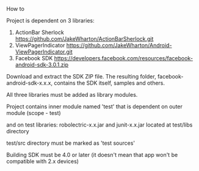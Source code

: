 How to 

Project is dependent on 3 libraries:
1. ActionBar Sherlock 
https://github.com/JakeWharton/ActionBarSherlock.git
2. ViewPagerIndicator 
https://github.com/JakeWharton/Android-ViewPagerIndicator.git
3. Facebook SDK 
https://developers.facebook.com/resources/facebook-android-sdk-3.0.1.zip

Download and extract the SDK ZIP file. 
The resulting folder, facebook-android-sdk-x.x.x, contains the SDK itself, samples and others.

All three libraries must be added as library modules.


Project contains inner module named 'test' that is dependent on outer module (scope - test) 

and on test libraries:
robolectric-x.x.jar and junit-x.x.jar located at test/libs directory

test/src directory must be marked as 'test sources'


Building SDK must be 4.0 or later (it doesn't mean that app won't be compatible with 2.x devices)
